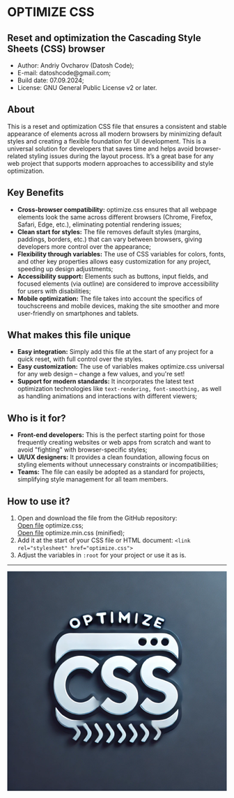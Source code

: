 <h1>OPTIMIZE CSS</h1>
<h2>Reset and optimization the Cascading Style Sheets (CSS) browser</h2>
<ul>
  <li>Author: Andriy Ovcharov (Datosh Code);</li>
  <li>E-mail: datoshcode@gmail.com;</li>
  <li>Build date: 07.09.2024;</li>
  <li>License: GNU General Public License v2 or later.</li>
</ul>

<h2>About</h2>
<p>
This is a reset and optimization CSS file that ensures a consistent and stable appearance of elements across all modern browsers by minimizing default styles and creating a flexible foundation for UI development. This is a universal solution for developers that saves time and helps avoid browser-related styling issues during the layout process. It’s a great base for any web project that supports modern approaches to accessibility and style optimization.
</p>

<h2>Key Benefits</h2>
<ul>
  <li><b>Cross-browser compatibility:</b> optimize.css ensures that all webpage elements look the same across different browsers (Chrome, Firefox, Safari, Edge, etc.), eliminating potential rendering issues;</li>
  <li><b>Clean start for styles:</b> The file removes default styles (margins, paddings, borders, etc.) that can vary between browsers, giving developers more control over the appearance;</li>
  <li><b>Flexibility through variables:</b> The use of CSS variables for colors, fonts, and other key properties allows easy customization for any project, speeding up design adjustments;</li>
  <li><b>Accessibility support:</b> Elements such as buttons, input fields, and focused elements (via outline) are considered to improve accessibility for users with disabilities;</li>
   <li><b>Mobile optimization:</b> The file takes into account the specifics of touchscreens and mobile devices, making the site smoother and more user-friendly on smartphones and tablets.</li>
</ul>

<h2>What makes this file unique</h2>
<ul>
  <li><b>Easy integration:</b> Simply add this file at the start of any project for a quick reset, with full control over the styles.</li>
  <li><b>Easy customization:</b> The use of variables makes optimize.css universal for any web design – change a few values, and you're set!</li>
  <li><b>Support for modern standards:</b> It incorporates the latest text optimization technologies like <code>text-rendering,</code> <code>font-smoothing,</code> as well as handling animations and interactions with different viewers;</li>
</ul>

<h2>Who is it for?</h2>
<ul>
  <li><b>Front-end developers:</b> This is the perfect starting point for those frequently creating websites or web apps from scratch and want to avoid "fighting" with browser-specific styles;</li>
  <li><b>UI/UX designers:</b> It provides a clean foundation, allowing focus on styling elements without unnecessary constraints or incompatibilities;</li>
  <li><b>Teams:</b> The file can easily be adopted as a standard for projects, simplifying style management for all team members.</li>
</ul>

<h2>How to use it?</h2>
<ol>
  <li>Open and download the file from the GitHub repository:<br>
   <a href="https://raw.githubusercontent.com/datoshcode/optimize.css/main/optimize.css">Open file</a>
    optimize.css;<br>
    <a href="https://raw.githubusercontent.com/datoshcode/optimize.css/main/optimize_min.css">Open file</a>
    optimize.min.css (minified);
  </li>
  <li>Add it at the start of your CSS file or HTML document: <code>&lt;link rel="stylesheet" href="optimize.css"&gt;</code>
  </li>
  <li>Adjust the variables in <code>:root</code> for your project or use it as is.</li>
</ol>

<hr>

<div>
  <img src="optimize_css.webp">
</div>
